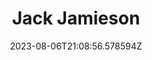 ---
title: "Jack Jamieson"
category: "IndieWeb & Personal Blogs"
site_url: https://jackjamieson.net
feed_url: https://jackjamieson.net/feed/
date: 2023-08-06T21:08:56.578594Z
domain: jackjamieson.net

---